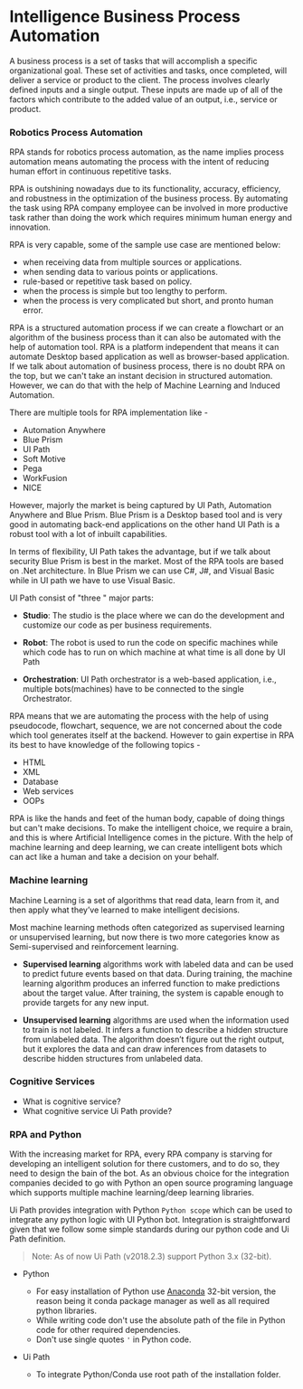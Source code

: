 # Intelligence Business Process Automation

A business process is a set of tasks that will accomplish a specific organizational goal. These set of activities and tasks, once completed, will deliver a service or product to the client. The process involves clearly defined inputs and a single output.  These inputs are made up of all of the factors which contribute to the added value of an output, i.e., service or product.

### Robotics Process Automation

RPA stands for robotics process automation, as the name implies process automation means automating the process with the intent of reducing human effort in continuous repetitive tasks.

RPA is outshining nowadays due to its functionality, accuracy, efficiency, and robustness in the optimization of the business process. By automating the task using RPA company employee can be involved in more productive task rather than doing the work which requires minimum human energy and innovation.

RPA is very capable, some of the sample use case are mentioned below:

- when receiving data from multiple sources or applications.
- when sending data to various points or applications.
- rule-based or repetitive task based on policy.
- when the process is simple but too lengthy to perform.
- when the process is very complicated but short, and pronto human error.

RPA is a structured automation process if we can create a flowchart or an algorithm of the business process than it can also be automated with the help of automation tool. RPA is a platform independent that means it can automate Desktop based application as well as browser-based application.
If we talk about automation of business process, there is no doubt RPA on the top, but we can't take an instant decision in structured automation. However, we can do that with the help of Machine Learning and Induced Automation.

There are multiple tools for RPA implementation like -
- Automation Anywhere
- Blue Prism
- UI Path
- Soft Motive
- Pega
- WorkFusion
- NICE

However, majorly the market is being captured by UI Path, Automation Anywhere and Blue Prism. Blue Prism is a Desktop based tool and is very good in automating back-end applications on the other hand UI Path is a robust tool with a lot of inbuilt capabilities.

In terms of flexibility, UI Path takes the advantage, but if we talk about security Blue Prism is best in the market. Most of the RPA tools are based on .Net architecture. In Blue Prism we can use C#, J#, and Visual Basic while in UI path we have to use Visual Basic.

 UI Path consist of  "three " major parts:

  - **Studio**: The studio is the place where we can do the development and customize our code as per business requirements.

  - **Robot**: The robot is used to run the code on specific machines while which code has to run on which machine at what time is all done by UI Path

  - **Orchestration**: UI Path orchestrator is a web-based application, i.e., multiple bots(machines) have to be connected to the single Orchestrator.


RPA means that we are automating the process with the help of using pseudocode,  flowchart, sequence,  we are not concerned about the code which tool generates itself at the backend. However to gain expertise in RPA its best to have knowledge of the following topics -

- HTML
- XML
- Database
- Web services
- OOPs

RPA is like the hands and feet of the human body, capable of doing things but can't make decisions. To make the intelligent choice, we require a brain, and this is where Artificial Intelligence comes in the picture. With the help of machine learning and deep learning, we can create intelligent bots which can act like a human and take a decision on your behalf.

### Machine learning

Machine Learning is a set of algorithms that read data, learn from it, and then apply what they’ve learned to make intelligent decisions.

Most machine learning methods often categorized as supervised learning or unsupervised learning, but now there is two more categories know as Semi-supervised and reinforcement learning.

*   **Supervised learning** algorithms work with labeled data and can be used to predict future events based on that data. During training, the machine learning algorithm produces an inferred function to make predictions about the target value. After training, the system is capable enough to provide targets for any new input.

*   **Unsupervised learning** algorithms are used when the information used to train is not labeled. It infers a function to describe a hidden structure from unlabeled data. The algorithm doesn’t figure out the right output, but it explores the data and can draw inferences from datasets to describe hidden structures from unlabeled data.


### Cognitive Services

- What is cognitive service?
- What cognitive service Ui Path provide?

### RPA and Python

With the increasing market for RPA, every RPA company is starving for developing an intelligent solution for there customers, and to do so, they need to design the bain of the bot. As an obvious choice for the integration companies decided to go with Python an open source programing language which supports multiple machine learning/deep learning libraries.

Ui Path provides integration with Python `Python scope`  which can be used to integrate any python logic with UI Python bot. Integration is straightforward given that we follow some simple standards during our python code and Ui Path definition.

> Note: As of now Ui Path (v2018.2.3) support Python 3.x (32-bit).

  - Python
    - For easy installation of Python use [Anaconda]() 32-bit version, the reason being it conda package manager as well as all required python libraries.
    - While writing code don't use the absolute path of the file in Python code for other required dependencies.
    - Don't use single quotes `'` in Python code.

- Ui Path
    - To integrate Python/Conda use root path of the installation folder.
